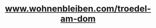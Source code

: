 ---
title: "www.wohnenbleiben.com/troedel-am-dom"
url: /wetzlar/www-wohnenbleiben-com-troedel-am-dom/
shop: Antiquitäten
---
